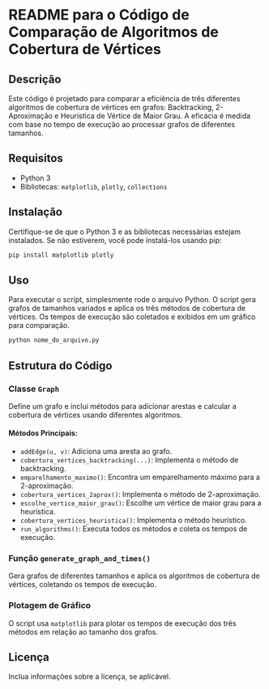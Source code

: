 # README para o Código de Comparação de Algoritmos de Cobertura de Vértices

## Descrição
Este código é projetado para comparar a eficiência de três diferentes algoritmos de cobertura de vértices em grafos: Backtracking, 2-Aproximação e Heurística de Vértice de Maior Grau. A eficácia é medida com base no tempo de execução ao processar grafos de diferentes tamanhos.

## Requisitos
- Python 3
- Bibliotecas: `matplotlib`, `plotly`, `collections`

## Instalação
Certifique-se de que o Python 3 e as bibliotecas necessárias estejam instalados. Se não estiverem, você pode instalá-los usando pip:

```bash
pip install matplotlib plotly
```

## Uso
Para executar o script, simplesmente rode o arquivo Python. O script gera grafos de tamanhos variados e aplica os três métodos de cobertura de vértices. Os tempos de execução são coletados e exibidos em um gráfico para comparação.

```bash
python nome_do_arquivo.py
```

## Estrutura do Código

### Classe `Graph`
Define um grafo e inclui métodos para adicionar arestas e calcular a cobertura de vértices usando diferentes algoritmos.

#### Métodos Principais:
- `addEdge(u, v)`: Adiciona uma aresta ao grafo.
- `cobertura_vertices_backtracking(...)`: Implementa o método de backtracking.
- `emparelhamento_maximo()`: Encontra um emparelhamento máximo para a 2-aproximação.
- `cobertura_vertices_2aprox()`: Implementa o método de 2-aproximação.
- `escolhe_vertice_maior_grau()`: Escolhe um vértice de maior grau para a heurística.
- `cobertura_vertices_heuristica()`: Implementa o método heurístico.
- `run_algorithms()`: Executa todos os métodos e coleta os tempos de execução.

### Função `generate_graph_and_times()`
Gera grafos de diferentes tamanhos e aplica os algoritmos de cobertura de vértices, coletando os tempos de execução.

### Plotagem de Gráfico
O script usa `matplotlib` para plotar os tempos de execução dos três métodos em relação ao tamanho dos grafos.

## Licença
Inclua informações sobre a licença, se aplicável.